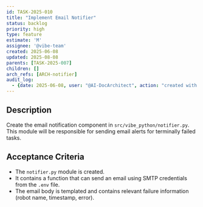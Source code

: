 ```yaml
---
id: TASK-2025-010
title: "Implement Email Notifier"
status: backlog
priority: high
type: feature
estimate: 'M'
assignee: '@vibe-team'
created: 2025-06-08
updated: 2025-08-08
parents: [TASK-2025-007]
children: []
arch_refs: [ARCH-notifier]
audit_log:
  - {date: 2025-06-08, user: "@AI-DocArchitect", action: "created with status backlog"}
---
```

## Description
Create the email notification component in `src/vibe_python/notifier.py`. This module will be responsible for sending email alerts for terminally failed tasks.

## Acceptance Criteria
*   The `notifier.py` module is created.
*   It contains a function that can send an email using SMTP credentials from the `.env` file.
*   The email body is templated and contains relevant failure information (robot name, timestamp, error). 